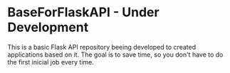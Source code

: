 # BaseForFlaskAPI - Under Development
This is a basic Flask API repository beeing developed to created applications based on it. The goal is to save time, so you don't have to do the first inicial job every time.
